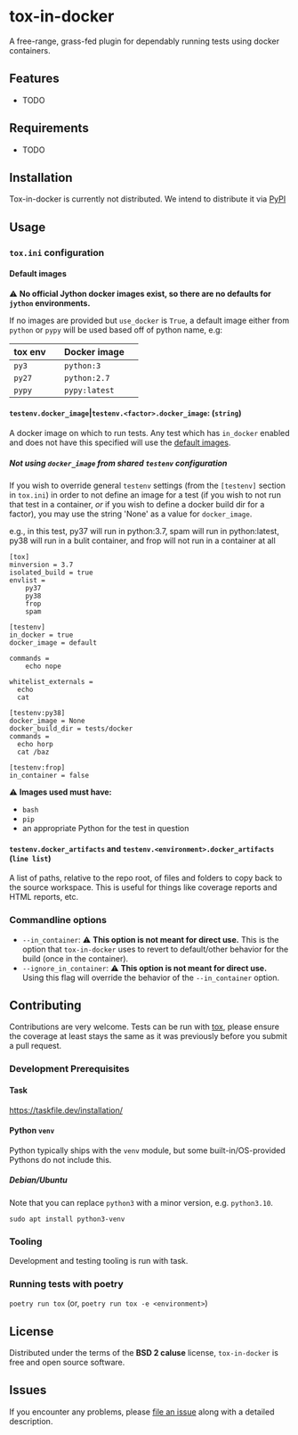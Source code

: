
# tox-in-docker

A free-range, grass-fed plugin for dependably running tests using docker
containers.

Features
--------

* TODO


Requirements
------------

* TODO


Installation
------------

Tox-in-docker is currently not distributed. We intend to distribute it via
[PyPI](https://pypi.org)

Usage
-----

### `tox.ini` configuration

#### Default images
:warning: **No official Jython docker images exist, so there are no defaults
for `jython` environments.**

If no images are provided but `use_docker` is `True`, a default image either
from `python` or `pypy` will be used based off of python name, e.g:

| tox env &nbsp; &nbsp;| Docker image &nbsp; &nbsp;|
| ------- | ------------- |
| `py3`   | `python:3`    |
| `py27`  | `python:2.7`  |
| `pypy`  | `pypy:latest` |

#### `testenv.docker_image`|`testenv.<factor>.docker_image`: (`string`)
A docker image on which to run tests. Any test which has `in_docker` enabled and
does not have this specified will use the [default images](#default-images).

##### Not using `docker_image` from shared `testenv` configuration

If you wish to override general `testenv` settings (from the `[testenv]`
section in `tox.ini`) in order to not define an image for a test (if you wish
to not run that test in a container, _or_ if you wish to define a docker build
dir for a factor), you may use the string 'None' as a value for `docker_image`.

e.g., in this test, py37 will run in python:3.7, spam will run in python:latest,
py38 will run in a bulit container, and frop will not run in a container at all

```inifile
[tox]
minversion = 3.7
isolated_build = true
envlist =
    py37
    py38
    frop
    spam

[testenv]
in_docker = true
docker_image = default

commands =
    echo nope

whitelist_externals =
  echo
  cat

[testenv:py38]
docker_image = None
docker_build_dir = tests/docker
commands =
  echo horp
  cat /baz

[testenv:frop]
in_container = false

```

:warning: **Images used must have:**
  * `bash`
  * `pip`
  * an appropriate Python for the test in question

#### `testenv.docker_artifacts` and `testenv.<environment>.docker_artifacts` (`line list`)
A list of paths, relative to the repo root, of files and folders to copy back
to the source workspace. This is useful for things like coverage reports and
HTML reports, etc.


### Commandline options

  * `--in_container`: :warning: **This option is not meant for direct use.**
    This is the option that `tox-in-docker` uses to revert to default/other
    behavior for the build (once in the container).
  * `--ignore_in_container`: :warning: **This option is not meant for direct use.**
    Using this flag will override the behavior of the `--in_container` option.

Contributing
------------
Contributions are very welcome. Tests can be run with
[tox](https://tox.readthedocs.io/en/latest/),
please ensure the coverage at least stays the same as it was previously before
you submit a pull request.

### Development Prerequisites

#### Task
https://taskfile.dev/installation/

#### Python `venv`
Python typically ships with the `venv` module, but some built-in/OS-provided
Pythons do not include this.

##### Debian/Ubuntu
Note that you can replace `python3` with a minor version, e.g. `python3.10`.

`sudo apt install python3-venv`

### Tooling

Development and testing tooling is run with task.

### Running tests with poetry

`poetry run tox` (or, `poetry run tox -e <environment>`)

License
-------

Distributed under the terms of the **BSD 2 caluse** license, `tox-in-docker` is
free and open source software.


Issues
------

If you encounter any problems, please
[file an issue](https://github.com/zebrafishlabs/tox-in-docker/issues)
along with a detailed description.
